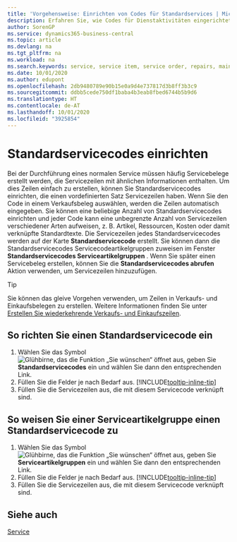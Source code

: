```yaml
---
title: 'Vorgehensweise: Einrichten von Codes für Standardservices | Microsoft Docs'
description: Erfahren Sie, wie Codes für Dienstaktivitäten eingerichtet werden, die Sie häufig ausführen.
author: SorenGP
ms.service: dynamics365-business-central
ms.topic: article
ms.devlang: na
ms.tgt_pltfrm: na
ms.workload: na
ms.search.keywords: service, service item, service order, repairs, maintenance
ms.date: 10/01/2020
ms.author: edupont
ms.openlocfilehash: 2db9480789e90b15e0a9d4e737817d3b8ff3b3c9
ms.sourcegitcommit: ddbb5cede750df1baba4b3eab8fbed6744b5b9d6
ms.translationtype: HT
ms.contentlocale: de-AT
ms.lasthandoff: 10/01/2020
ms.locfileid: "3925854"
---
```

# <a name="set-up-standard-service-codes"></a>Standardservicecodes einrichten

Bei der Durchführung eines normalen Service müssen häufig Servicebelege erstellt werden, die Servicezeilen mit ähnlichen Informationen enthalten. Um dies Zeilen einfach zu erstellen, können Sie Standardservicecodes einrichten, die einen vordefinierten Satz Servicezeilen haben. Wenn Sie den Code in einem Verkaufsbeleg auswählen, werden die Zeilen automatisch eingegeben. Sie können eine beliebige Anzahl von Standardservicecodes einrichten und jeder Code kann eine unbegrenzte Anzahl von Servicezeilen verschiedener Arten aufweisen, z. B. Artikel, Ressourcen, Kosten oder damit verknüpfte Standardtexte. Die Servicezeilen jedes Standardservicecodes werden auf der Karte **Standardservicecode** erstellt. Sie können dann die Standardservicecodes Servicecodeartikelgruppen zuweisen im Fenster **Standardservicecodes Serviceartikelgruppen** . Wenn Sie später einen Servicebeleg erstellen, können Sie die **Standardservicecodes abrufen** Aktion verwenden, um Servicezeilen hinzuzufügen.  
  
> [!Tip]
> Sie können das gleive Vorgehen verwenden, um Zeilen in Verkaufs- und Einkaufsbelegen zu erstellen. Weitere Informationen finden Sie unter [Erstellen Sie wiederkehrende Verkaufs- und Einkaufszeilen](sales-how-work-standard-lines.md).  
  
## <a name="to-set-up-a-standard-service-code"></a>So richten Sie einen Standardservicecode ein

1. Wählen Sie das Symbol ![Glühbirne, das die Funktion „Sie wünschen“ öffnet](media/ui-search/search_small.png "Tell Me-Funktion") aus, geben Sie **Standardservicecodes** ein und wählen Sie dann den entsprechenden Link.  
2. Füllen Sie die Felder je nach Bedarf aus. [!INCLUDE[tooltip-inline-tip](includes/tooltip-inline-tip_md.md)]  
3. Füllen Sie die Servicezeilen aus, die mit diesem Servicecode verknüpft sind.  

## <a name="to-assign-a-standard-service-code-to-a-service-item-group"></a>So weisen Sie einer Serviceartikelgruppe einen Standardservicecode zu

1. Wählen Sie das Symbol ![Glühbirne, das die Funktion „Sie wünschen“ öffnet](media/ui-search/search_small.png "Tell Me-Funktion") aus, geben Sie **Serviceartikelgruppen** ein und wählen Sie dann den entsprechenden Link.  
2. Füllen Sie die Felder je nach Bedarf aus. [!INCLUDE[tooltip-inline-tip](includes/tooltip-inline-tip_md.md)]
3. Füllen Sie die Servicezeilen aus, die mit diesem Servicecode verknüpft sind.  

## <a name="see-also"></a>Siehe auch

[Service](service-service.md)